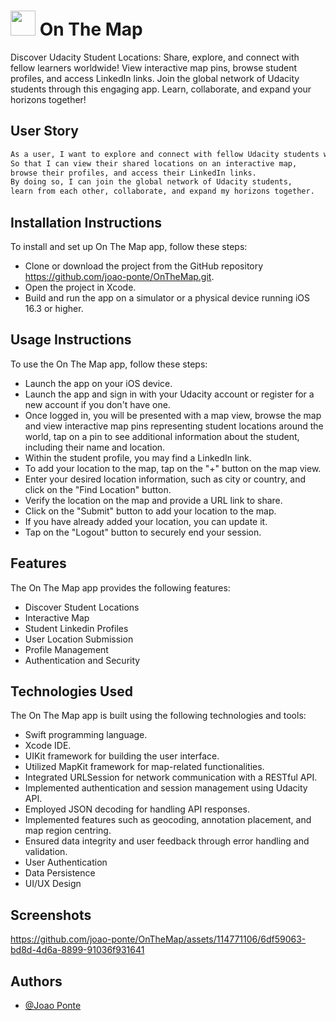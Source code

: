 
# <img src="https://cdn.jsdelivr.net/gh/devicons/devicon/icons/swift/swift-original.svg" height="40" width="40">  On The Map

Discover Udacity Student Locations: Share, explore, and connect with fellow learners worldwide! View interactive map pins, browse student profiles, and access LinkedIn links. Join the global network of Udacity students through this engaging app. Learn, collaborate, and expand your horizons together!


## User Story



```bash
As a user, I want to explore and connect with fellow Udacity students worldwide.
So that I can view their shared locations on an interactive map,
browse their profiles, and access their LinkedIn links.
By doing so, I can join the global network of Udacity students,
learn from each other, collaborate, and expand my horizons together.
```


## Installation Instructions
To install and set up On The Map app, follow these steps:
- Clone or download the project from the GitHub repository https://github.com/joao-ponte/OnTheMap.git.
- Open the project in Xcode.
- Build and run the app on a simulator or a physical device running iOS 16.3 or higher.

## Usage Instructions
To use the On The Map app, follow these steps:
- Launch the app on your iOS device.
- Launch the app and sign in with your Udacity account or register for a new account if you don't have one.
- Once logged in, you will be presented with a map view, browse the map and view interactive map pins representing student locations around the world, tap on a pin to see additional information about the student, including their name and location.
- Within the student profile, you may find a LinkedIn link.
- To add your location to the map, tap on the "+" button on the map view.
- Enter your desired location information, such as city or country, and click on the "Find Location" button.
- Verify the location on the map and provide a URL link to share.
- Click on the "Submit" button to add your location to the map.
- If you have already added your location, you can update it.
- Tap on the "Logout" button to securely end your session.


## Features
The On The Map app provides the following features:
- Discover Student Locations
- Interactive Map
- Student Linkedin Profiles
- User Location Submission
- Profile Management
- Authentication and Security
## Technologies Used
The On The Map app is built using the following technologies and tools:
- Swift programming language.
- Xcode IDE.
- UIKit framework for building the user interface.
- Utilized MapKit framework for map-related functionalities.
- Integrated URLSession for network communication with a RESTful API.
- Implemented authentication and session management using Udacity API.
- Employed JSON decoding for handling API responses.
- Implemented features such as geocoding, annotation placement, and map region centring.
- Ensured data integrity and user feedback through error handling and validation.
- User Authentication
- Data Persistence
- UI/UX Design
  
## Screenshots
https://github.com/joao-ponte/OnTheMap/assets/114771106/6df59063-bd8d-4d6a-8899-91036f931641

## Authors

- [@Joao Ponte](https://www.linkedin.com/in/jponte/)


